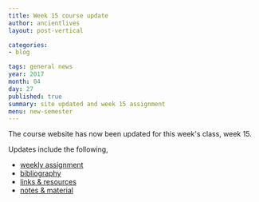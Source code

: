 ```yaml
---
title: Week 15 course update
author: ancientlives
layout: post-vertical

categories:
- blog

tags: general news
year: 2017
month: 04
day: 27
published: true
summary: site updated and week 15 assignment
menu: new-semester
---
```


The course website has now been updated for this week's class, week 15.

Updates include the following,

* [weekly assignment](/weekly_assignment)
* [bibliography](/bibliography)
* [links & resources](/links)
* [notes & material](/notes)
